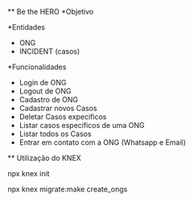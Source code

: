 ** Be the HERO
*Objetivo

*Entidades
- ONG
- INCIDENT (casos)

*Funcionalidades
- Login de ONG
- Logout de ONG
- Cadastro de ONG
- Cadastrar novos Casos
- Deletar Casos expecificos
- Listar casos especificos de uma ONG
- Listar todos os Casos
- Entrar em contato com a ONG (Whatsapp e Email)

** Utilização do KNEX

npx knex init

npx knex migrate:make create_ongs